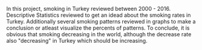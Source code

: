 In this project, smoking in Turkey reviewed between 2000 - 2016. Descriptive Statistics reviewed to get an idead about the smoking rates in Turkey. Additionally several smoking patterns reviewed in graphs to make a conclusion or atleast visualize the percents of patterns. To conclude, it is obvious that smoking decreasing in the world, although the decrease rate also "decreasing" in Turkey which should be increasing.  
